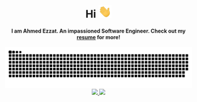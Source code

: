 <div align="center">
	<h1 align="center">
		Hi <img width="35" src="https://github.com/Rathetsu/Rathetsu/blob/main/assets/resources/waving.gif">
	</h1>
	<h4 align="center">
		I am Ahmed Ezzat. An impassioned Software Engineer. Check out my <a href="https://github.com/Rathetsu/Rathetsu/blob/main/assets/resume/resume.pdf" target="_blank">resume</a> for more!
	</h4>
</div>

<div align="center">
	<img  src="https://github.com/Rathetsu/Rathetsu/blob/main/assets/resources/grid_snake.svg" alt="snake" />
</div>

<div align="center">
	<a href="https://www.linkedin.com/in/ahmedezzatmuh/" target="_blank">
		<img src="https://img.shields.io/badge/AhmedEzzatMuh-0077B5?style=for-the-badge&logo=linkedin&logoColor=white">
	</a>
	<a href="mailto:ah.ezzat.muh@gmail.com" >
		<img src="https://img.shields.io/badge/ah.ezzat.muh@gmail.com-D14836?style=for-the-badge&logo=gmail&logoColor=white" >
	</a>
</div>
